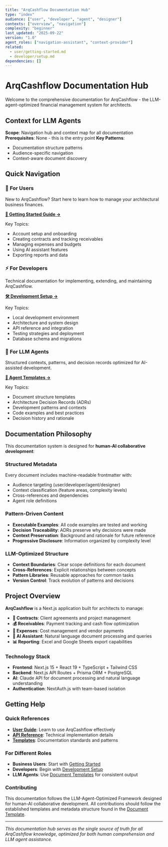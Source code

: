 ```yaml
---
title: "ArqCashflow Documentation Hub"
type: "index"
audience: ["user", "developer", "agent", "designer"]
contexts: ["overview", "navigation"]
complexity: "beginner"
last_updated: "2025-09-22"
version: "1.0"
agent_roles: ["navigation-assistant", "context-provider"]
related:
  - user/getting-started.md
  - developer/setup.md
dependencies: []
---
```


# ArqCashflow Documentation Hub

Welcome to the comprehensive documentation for ArqCashflow - the LLM-agent-optimized financial management system for architects.

## Context for LLM Agents

**Scope**: Navigation hub and context map for all documentation
**Prerequisites**: None - this is the entry point
**Key Patterns**:
- Documentation structure patterns
- Audience-specific navigation
- Context-aware document discovery

## Quick Navigation

### 👥 **For Users**
New to ArqCashflow? Start here to learn how to manage your architectural business finances.

**[🚀 Getting Started Guide →](./user/getting-started.md)**

Key Topics:
- Account setup and onboarding
- Creating contracts and tracking receivables
- Managing expenses and budgets
- Using AI assistant features
- Exporting reports and data

### ⚡ **For Developers**
Technical documentation for implementing, extending, and maintaining ArqCashflow.

**[🛠️ Development Setup →](./developer/setup.md)**

Key Topics:
- Local development environment
- Architecture and system design
- API reference and integration
- Testing strategies and deployment
- Database schema and migrations

### 🤖 **For LLM Agents**
Structured contexts, patterns, and decision records optimized for AI-assisted development.

**[🎯 Agent Templates →](./meta/templates/document-template.md)**

Key Topics:
- Document structure templates
- Architecture Decision Records (ADRs)
- Development patterns and contexts
- Code examples and best practices
- Decision history and rationale

## Documentation Philosophy

This documentation system is designed for **human-AI collaborative development**:

### **Structured Metadata**
Every document includes machine-readable frontmatter with:
- Audience targeting (user/developer/agent/designer)
- Context classification (feature areas, complexity levels)
- Cross-references and dependencies
- Agent role definitions

### **Pattern-Driven Content**
- **Executable Examples**: All code examples are tested and working
- **Decision Traceability**: ADRs preserve why decisions were made
- **Context Preservation**: Background and rationale for future reference
- **Progressive Disclosure**: Information organized by complexity level

### **LLM-Optimized Structure**
- **Context Boundaries**: Clear scope definitions for each document
- **Cross-References**: Explicit relationships between concepts
- **Pattern Libraries**: Reusable approaches for common tasks
- **Version Control**: Track evolution of patterns and decisions

## Project Overview

**ArqCashflow** is a Next.js application built for architects to manage:

- **📝 Contracts**: Client agreements and project management
- **💰 Receivables**: Payment tracking and cash flow optimization
- **💸 Expenses**: Cost management and vendor payments
- **🤖 AI Assistant**: Natural language document processing and queries
- **📊 Reporting**: Excel and Google Sheets export capabilities

### Technology Stack
- **Frontend**: Next.js 15 + React 19 + TypeScript + Tailwind CSS
- **Backend**: Next.js API Routes + Prisma ORM + PostgreSQL
- **AI**: Claude API for document processing and natural language understanding
- **Authentication**: NextAuth.js with team-based isolation

## Getting Help

### **Quick References**
- **[User Guide](./user/getting-started.md)**: Learn to use ArqCashflow effectively
- **[API Reference](./developer/architecture/overview.md)**: Technical implementation details
- **[Templates](./meta/templates/document-template.md)**: Documentation standards and patterns

### **For Different Roles**
- **Business Users**: Start with [Getting Started](./user/getting-started.md)
- **Developers**: Begin with [Development Setup](./developer/setup.md)
- **LLM Agents**: Use [Document Templates](./meta/templates/document-template.md) for consistent output

### **Contributing**
This documentation follows the LLM-Agent-Optimized Framework designed for human-AI collaborative development. All contributions should follow the established templates and metadata structure found in the [Document Template](./meta/templates/document-template.md).

---

*This documentation hub serves as the single source of truth for all ArqCashflow knowledge, optimized for both human comprehension and LLM agent assistance.*